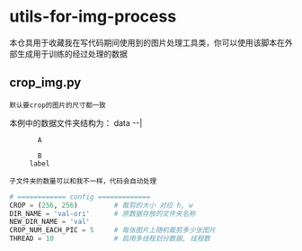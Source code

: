 # utils-for-img-process
本仓具用于收藏我在写代码期间使用到的图片处理工具类，你可以使用该脚本在外部生成用于训练的经过处理的数据

## crop_img.py
`默认要crop的图片的尺寸都一致`

本例中的数据文件夹结构为：
    data --|
    
           A
           
           B
         label
         
`子文件夹的数量可以和我不一样，代码会自动处理`
```python
# ============ config =============
CROP = (256, 256)         # 裁剪的大小 对应 h, w
DIR_NAME = 'val-ori'      # 原数据存放的文件夹名称
NEW_DIR_NAME = 'val'
CROP_NUM_EACH_PIC = 5     # 每张图片上随机裁剪多少张图片
THREAD = 10               # 启用多线程划分数据, 线程数
```
